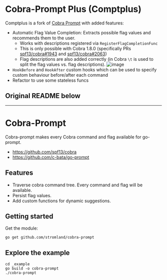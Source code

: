 # Cobra-Prompt Plus (Comptplus)

Comptplus is a fork of [Cobra Prompt](https://github.com/stromland/cobra-prompt) with added features:
  - Automatic Flag Value Completion: Extracts possible flag values and recommends them to the user.
    - Works with descriptions registered via `RegisterFlagCompletionFunc` 
    - This is only possible with Cobra 1.8.0 (specifically PRs [spf13/cobra#1943](https://github.com/spf13/cobra/pull/1943) and [spf13/cobra#2063](https://github.com/spf13/cobra/pull/2063))
    - Flag descriptions are also added correctly (in Cobra `\t` is used to split the flag values vs. flag descriptions).
   ![image](https://github.com/avirtopeanu-ionos/cobra-prompt/assets/100703584/9a4b23f1-5f7e-4e76-89f3-010a799158f5)
  - `HookBefore` and `HookAfter` custom hooks which can be used to specify custom behaviour before/after each command
  -  Refactor to use some stateless funcs

## Original README below

-----

# Cobra-Prompt

Cobra-prompt makes every Cobra command and flag available for go-prompt.
- https://github.com/spf13/cobra
- https://github.com/c-bata/go-prompt


## Features

- Traverse cobra command tree. Every command and flag will be available.
- Persist flag values.
- Add custom functions for dynamic suggestions.

## Getting started

Get the module:

```
go get github.com/stromland/cobra-prompt
```

## Explore the example

```
cd _example
go build -o cobra-prompt
./cobra-prompt
```

